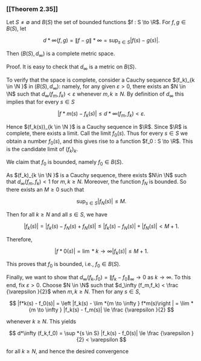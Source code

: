 ### [[Theorem 2.35]]

Let $S\neq \emptyset$ and $B(S)$ the set of bounded functions $f : S \to \R$. For $f,g \in B(S)$, let

$$ d*\infty (f,g) =\|f-g\|*\infty = \sup _{s \in S} |f(s) - g(s)|. $$

Then $(B(S),d_\infty )$ is a complete metric space.

Proof. It is easy to check that $d_\infty$ is a metric on $B(S)$.

To verify that the space is complete, consider a Cauchy sequence $(f_k)_{k \in \N }$ in $(B(S), d_\infty )$: namely, for any given $\varepsilon > 0$, there exists an $N \in \N$ such that $d_\infty (f_m,f_k) < \varepsilon$ whenever $m,k \ge N$. By definition of $d_\infty$ this implies that for every $s\in S$

$$ |f*m(s) - f_k(s)| \le d*\infty (f_m,f_k) < \varepsilon . $$

Hence $(f_k(s))_{k \in \N }$ is a Cauchy sequence in $\R$. Since $\R$ is complete, there exists a limit. Call the limit $f_0(s)$. Thus for every $s \in S$ we obtain a number $f_0(s)$, and this gives rise to a function $f_0 : S \to \R$. This is the candidate limit of $(f_k)_k$.

We claim that $f_0$ is bounded, namely $f_0\in B(S)$.

As $(f_k)_{k \in \N }$ is a Cauchy sequence, there exists $N\in \N$ such that $d_\infty (f_m,f_k) < 1$ for $m,k \geq N$. Moreover, the function $f_N$ is bounded. So there exists an $M \geq 0$ such that

$$ \sup _{s\in S} |f_N(s)| \le M. $$

Then for all $k \geq N$ and all $s \in S$, we have

$$ |f_k(s)| = |f_k(s) - f_N(s) + f_N(s)| \leq |f_k(s) - f_N(s)| + |f_N(s)| < M + 1. $$

Therefore,

$$ |f*0(s)| = \lim *{k \to \infty } |f_k(s)| \le M + 1. $$

This proves that $f_0$ is bounded, i.e., $f_0 \in B(S)$.

Finally, we want to show that $d_\infty (f_k,f_0) = \|f_k-f_0\|_{\infty } \to 0$ as $k \to \infty$. To this end, fix $\varepsilon > 0$. Choose $N \in \N$ such that $d_\infty (f_m,f_k) < \frac {\varepsilon }{2}$ when $m,k \geq N$. Then for any $s \in S$,

$$ |f*k(s) - f_0(s)| = \left |f_k(s) - \lim *{m \to \infty } f*m(s)\right | = \lim *{m \to \infty } |f_k(s) - f_m(s)| \le \frac {\varepsilon }{2} $$

whenever $k \geq N$. This yields

$$ d*\infty (f_k,f_0) = \sup *{s \in S} |f_k(s) - f_0(s)| \le \frac {\varepsilon }{2} < \varepsilon $$

for all $k \geq N$, and hence the desired convergence